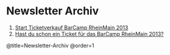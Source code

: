 # Newsletter Archiv

 1. [Start Ticketverkauf BarCamp RheinMain 2013](./Ticketverkauf)
 1. [Hast du schon ein Ticket für das BarCamp RheinMain 2013?](./Reminder-Ticketverkauf)
 
@title=Newsletter-Archiv
@order=1
